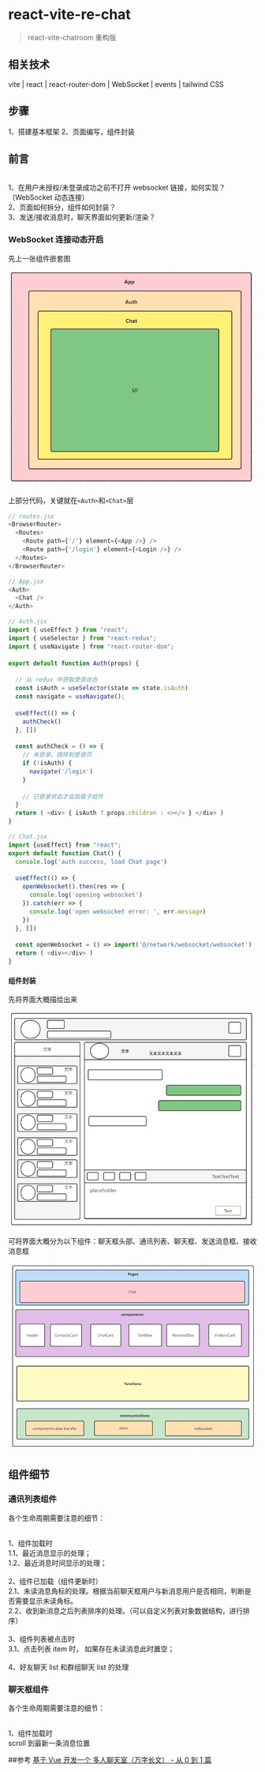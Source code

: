# react-vite-re-chat
> react-vite-chatroom 重构版

## 相关技术
vite | react | react-router-dom | WebSocket | events | tailwind CSS

## 步骤
1、搭建基本框架
2、页面编写，组件封装

## 前言
<br /> 1、在用户未授权/未登录成功之前不打开 websocket 链接，如何实现？（WebSocket 动态连接）
<br /> 2、页面如何拆分，组件如何封装？
<br /> 3、发送/接收消息时，聊天界面如何更新/渲染？

### WebSocket 连接动态开启
先上一张组件嵌套图

<img src="./assets/组件嵌套关系.png">

上部分代码，关键就在`<Auth>`和`<Chat>`层
```js
// routes.jsx
<BrowserRouter>
  <Routes>
    <Route path={'/'} element={<App />} />
    <Route path={'/login'} element={<Login />} />
  </Routes>
</BrowserRouter>
```

```js
// App.jsx
<Auth>
  <Chat />
</Auth>
```

```js
// Auth.jsx
import { useEffect } from "react";
import { useSelector } from "react-redux";
import { useNavigate } from "react-router-dom";

export default function Auth(props) {

  // 从 redux 中获取登录状态
  const isAuth = useSelector(state => state.isAuth)
  const navigate = useNavigate();

  useEffect(() => {
    authCheck()
  }, [])

  const authCheck = () => {
    // 未登录，跳转到登录页
    if (!isAuth) {
      navigate('/login')
    }
    
    // 已登录状态才会加载子组件
  }
  return ( <div> { isAuth ? props.children : <></> } </div> )
}
```

```js
// Chat.jsx
import {useEffect} from "react";
export default function Chat() {
  console.log('auth success, load Chat page')

  useEffect(() => {
    openWebsocket().then(res => {
      console.log('opening websocket')
    }).catch(err => {
      console.log('open websocket error: ', err.message)
    })
  }, [])

  const openWebsocket = () => import('@/network/websocket/websocket')
  return ( <div></div> )
}
```

#### 组件封装
先将界面大概描绘出来

<img src="./assets/界面草图.png">

可将界面大概分为以下组件：聊天框头部、通讯列表、聊天框、发送消息框、接收消息框

<img src="./assets/组件结构.png">

## 组件细节

### 通讯列表组件

各个生命周期需要注意的细节：

<br> 1、组件加载时
<br> 1.1、最近消息显示的处理；
<br> 1.2、最近消息时间显示的处理；
<br>
<br> 2、组件已加载（组件更新时）
<br> 2.1、未读消息角标的处理。根据当前聊天框用户与新消息用户是否相同，判断是否需要显示未读角标。
<br> 2.2、收到新消息之后列表排序的处理。（可以自定义列表对象数据结构，进行排序）
<br>
<br> 3、组件列表被点击时
<br> 3.1、点击列表 item 时， 如果存在未读消息此时置空；
<br>
<br> 4、好友聊天 list 和群组聊天 list 的处理

### 聊天框组件

各个生命周期需要注意的细节：

<br> 1、组件加载时
<br> scroll 到最新一条消息位置
























##参考
[基于 Vue 开发一个 多人聊天室（万字长文） - 从 0 到 1 篇](https://segmentfault.com/a/1190000040688086)









